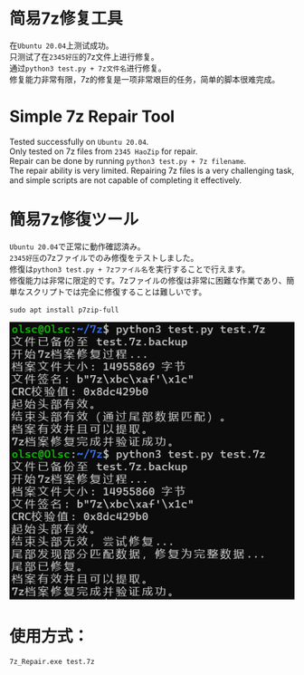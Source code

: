 # 简易7z修复工具
在`Ubuntu 20.04`上测试成功。<br>
只测试了在`2345好压`的7z文件上进行修复。<br>
通过`python3 test.py + 7z文件名`进行修复。<br>
修复能力非常有限，7z的修复是一项非常艰巨的任务，简单的脚本很难完成。<br>

# Simple 7z Repair Tool  
Tested successfully on `Ubuntu 20.04`.  
Only tested on 7z files from `2345 HaoZip` for repair.  
Repair can be done by running `python3 test.py + 7z filename`.  
The repair ability is very limited. Repairing 7z files is a very challenging task, and simple scripts are not capable of completing it effectively.  

# 簡易7z修復ツール  
`Ubuntu 20.04`で正常に動作確認済み。  
`2345好压`の7zファイルでのみ修復をテストしました。  
修復は`python3 test.py + 7zファイル名`を実行することで行えます。  
修復能力は非常に限定的です。7zファイルの修復は非常に困難な作業であり、簡単なスクリプトでは完全に修復することは難しいです。

```
sudo apt install p7zip-full
```

![image](exp_1.png)


# 使用方式：<br>

```
7z_Repair.exe test.7z
```